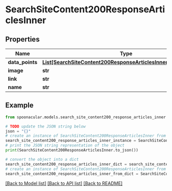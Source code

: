 # SearchSiteContent200ResponseArticlesInner


## Properties

Name | Type | Description | Notes
------------ | ------------- | ------------- | -------------
**data_points** | [**List[SearchSiteContent200ResponseArticlesInnerDataPointsInner]**](SearchSiteContent200ResponseArticlesInnerDataPointsInner.md) |  | [optional] 
**image** | **str** |  | 
**link** | **str** |  | 
**name** | **str** |  | 

## Example

```python
from spoonacular.models.search_site_content200_response_articles_inner import SearchSiteContent200ResponseArticlesInner

# TODO update the JSON string below
json = "{}"
# create an instance of SearchSiteContent200ResponseArticlesInner from a JSON string
search_site_content200_response_articles_inner_instance = SearchSiteContent200ResponseArticlesInner.from_json(json)
# print the JSON string representation of the object
print(SearchSiteContent200ResponseArticlesInner.to_json())

# convert the object into a dict
search_site_content200_response_articles_inner_dict = search_site_content200_response_articles_inner_instance.to_dict()
# create an instance of SearchSiteContent200ResponseArticlesInner from a dict
search_site_content200_response_articles_inner_from_dict = SearchSiteContent200ResponseArticlesInner.from_dict(search_site_content200_response_articles_inner_dict)
```
[[Back to Model list]](../README.md#documentation-for-models) [[Back to API list]](../README.md#documentation-for-api-endpoints) [[Back to README]](../README.md)


